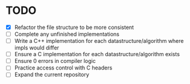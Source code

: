 # TODO
- [x] Refactor the file structure to be more consistent
- [ ] Complete any unfinished implementations
- [ ] Write a C++ implementation for each datastructure/algorithm where impls would differ
- [ ] Ensure a C implementation for each datastructure/algorithm exists
- [ ] Ensure 0 errors in compiler logic
- [ ] Practice access control with C headers
- [ ] Expand the current repository